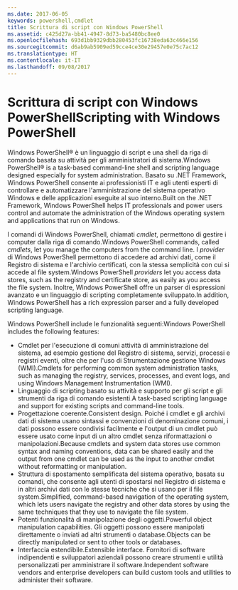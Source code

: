 ```yaml
---
ms.date: 2017-06-05
keywords: powershell,cmdlet
title: Scrittura di script con Windows PowerShell
ms.assetid: c425d27a-bb41-4947-8d73-ba5480bc8ee0
ms.openlocfilehash: 693d1bb9329dbb280453fc16738eda63c466e156
ms.sourcegitcommit: d6ab9ab5909ed59cce4ce30e29457e0e75c7ac12
ms.translationtype: HT
ms.contentlocale: it-IT
ms.lasthandoff: 09/08/2017
---
```

# <a name="scripting-with-windows-powershell"></a><span data-ttu-id="84538-103">Scrittura di script con Windows PowerShell</span><span class="sxs-lookup"><span data-stu-id="84538-103">Scripting with Windows PowerShell</span></span>

<span data-ttu-id="84538-104">Windows PowerShell® è un linguaggio di script e una shell da riga di comando basata su attività per gli amministratori di sistema.</span><span class="sxs-lookup"><span data-stu-id="84538-104">Windows PowerShell® is a task-based command-line shell and scripting language designed especially for system administration.</span></span> <span data-ttu-id="84538-105">Basato su .NET Framework, Windows PowerShell consente ai professionisti IT e agli utenti esperti di controllare e automatizzare l'amministrazione del sistema operativo Windows e delle applicazioni eseguite al suo interno.</span><span class="sxs-lookup"><span data-stu-id="84538-105">Built on the .NET Framework, Windows PowerShell helps IT professionals and power users control and automate the administration of the Windows operating system and applications that run on Windows.</span></span>

<span data-ttu-id="84538-106">I comandi di Windows PowerShell, chiamati *cmdlet*, permettono di gestire i computer dalla riga di comando.</span><span class="sxs-lookup"><span data-stu-id="84538-106">Windows PowerShell commands, called *cmdlets*, let you manage the computers from the command line.</span></span> <span data-ttu-id="84538-107">I *provider* di Windows PowerShell permettono di accedere ad archivi dati, come il Registro di sistema e l'archivio certificati, con la stessa semplicità con cui si accede al file system.</span><span class="sxs-lookup"><span data-stu-id="84538-107">Windows PowerShell *providers* let you access data stores, such as the registry and certificate store, as easily as you access the file system.</span></span> <span data-ttu-id="84538-108">Inoltre, Windows PowerShell offre un parser di espressioni avanzato e un linguaggio di scripting completamente sviluppato.</span><span class="sxs-lookup"><span data-stu-id="84538-108">In addition, Windows PowerShell has a rich expression parser and a fully developed scripting language.</span></span>

<span data-ttu-id="84538-109">Windows PowerShell include le funzionalità seguenti:</span><span class="sxs-lookup"><span data-stu-id="84538-109">Windows PowerShell includes the following features:</span></span>

- <span data-ttu-id="84538-110">Cmdlet per l'esecuzione di comuni attività di amministrazione del sistema, ad esempio gestione del Registro di sistema, servizi, processi e registri eventi, oltre che per l'uso di Strumentazione gestione Windows (WMI).</span><span class="sxs-lookup"><span data-stu-id="84538-110">Cmdlets for performing common system administration tasks, such as managing the registry, services, processes, and event logs, and using Windows Management Instrumentation (WMI).</span></span>
- <span data-ttu-id="84538-111">Linguaggio di scripting basato su attività e supporto per gli script e gli strumenti da riga di comando esistenti.</span><span class="sxs-lookup"><span data-stu-id="84538-111">A task-based scripting language and support for existing scripts and command-line tools.</span></span>
- <span data-ttu-id="84538-112">Progettazione coerente.</span><span class="sxs-lookup"><span data-stu-id="84538-112">Consistent design.</span></span> <span data-ttu-id="84538-113">Poiché i cmdlet e gli archivi dati di sistema usano sintassi e convenzioni di denominazione comuni, i dati possono essere condivisi facilmente e l'output di un cmdlet può essere usato come input di un altro cmdlet senza riformattazioni o manipolazioni.</span><span class="sxs-lookup"><span data-stu-id="84538-113">Because cmdlets and system data stores use common syntax and naming conventions, data can be shared easily and the output from one cmdlet can be used as the input to another cmdlet without reformatting or manipulation.</span></span>
- <span data-ttu-id="84538-114">Struttura di spostamento semplificata del sistema operativo, basata su comandi, che consente agli utenti di spostarsi nel Registro di sistema e in altri archivi dati con le stesse tecniche che si usano per il file system.</span><span class="sxs-lookup"><span data-stu-id="84538-114">Simplified, command-based navigation of the operating system, which lets users navigate the registry and other data stores by using the same techniques that they use to navigate the file system.</span></span>
- <span data-ttu-id="84538-115">Potenti funzionalità di manipolazione degli oggetti.</span><span class="sxs-lookup"><span data-stu-id="84538-115">Powerful object manipulation capabilities.</span></span> <span data-ttu-id="84538-116">Gli oggetti possono essere manipolati direttamente o inviati ad altri strumenti o database.</span><span class="sxs-lookup"><span data-stu-id="84538-116">Objects can be directly manipulated or sent to other tools or databases.</span></span>
- <span data-ttu-id="84538-117">Interfaccia estendibile.</span><span class="sxs-lookup"><span data-stu-id="84538-117">Extensible interface.</span></span> <span data-ttu-id="84538-118">Fornitori di software indipendenti e sviluppatori aziendali possono creare strumenti e utilità personalizzati per amministrare il software.</span><span class="sxs-lookup"><span data-stu-id="84538-118">Independent software vendors and enterprise developers can build custom tools and utilities to administer their software.</span></span>

